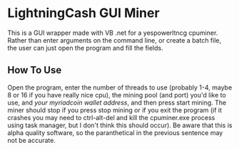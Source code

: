 # LightningCash GUI Miner
This is a GUI wrapper made with VB .net for a yespowerltncg cpuminer. 
Rather than enter arguments on the command line, or create a batch file, the user can just open the program and fill the fields.

## How To Use
Open the program, enter the number of threads to use (probably 1-4, maybe 8 or 16 if you have really nice cpu), 
the mining pool (and port) you'd like to use, and *your myriadcoin wallet address*, and then press start mining. 
The miner should stop if you press stop mining or if you exit the program 
(if it crashes you may need to ctrl-alt-del and kill the cpuminer.exe process using task manager, but I don't think this should occur). 
Be aware that this is alpha quality software, so the paranthetical in the previous sentence may not be accurate.
